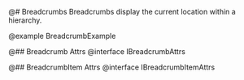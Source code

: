 @# Breadcrumbs
Breadcrumbs display the current location within a hierarchy.

@example BreadcrumbExample

@## Breadcrumb Attrs
@interface IBreadcrumbAttrs

@## BreadcrumbItem Attrs
@interface IBreadcrumbItemAttrs
